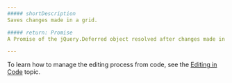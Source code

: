 ```yaml
---
##### shortDescription
Saves changes made in a grid.

##### return: Promise
A Promise of the jQuery.Deferred object resolved after changes made in the grid have been saved in the data source.

---
```

To learn how to manage the editing process from code, see the [Editing in Code](/concepts/05%20Widgets/DataGrid/070%20Data%20Editing/30%20Editing%20in%20Code.md '/Documentation/Guide/Widgets/DataGrid/Data_Editing/#Editing_in_Code') topic.